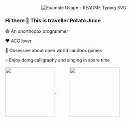 
<p align="center">
 
  <img src="https://readme-typing-svg.demolab.com?font=Madimi+One&pause=1000&color=26C7D7&center=true&vCenter=true&random=false&width=500&lines=May+all+the+beauty+be+blessed" alt="Example Usage - README Typing SVG">
  
</p>



### Hi there 👋 This is traveller Potato Juice

:satisfied: An unorthodox programmer

:heart: ACG lover

:cherry_blossom: Obsessive about open world sandbox games 

:notes: Enjoy doing calligraphy and singing in spare time

<a href="https://github.com/travellerPotatoJuice">
<img height=160 align="center" src="https://github-readme-stats.vercel.app/api/top-langs/?username=travellerPotatoJuice&layout=compact&title_color=3480ea&text_color=3480ea&border_color=eaeaea&bg_color=00000000" />
</a>
&nbsp&nbsp&nbsp&nbsp&nbsp&nbsp&nbsp&nbsp&nbsp&nbsp
<a href="https://github.com/travellerPotatoJuice">
<img height=160 align="center" src="https://github-readme-stats.vercel.app/api?username=travellerPotatoJuice&show_icons=true" />
</a>




